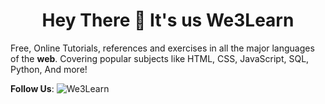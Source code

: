 <h1 align="center">Hey There 👋 It's us <b>We3Learn</b></h1>
Free, Online Tutorials, references and exercises in all the major languages of the <b>web</b>. Covering popular subjects like HTML, CSS, JavaScript, SQL, Python, And more!
<p align="left">
  <b>Follow Us</b>:
  <img src="https://img.shields.io/twitter/follow/We3Learn" target="_blank" alt="We3Learn" />
</a></p>
<p align="left">
</p>
